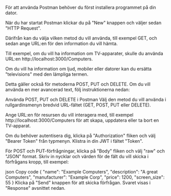 För att använda Postman behöver du först installera programmet på din dator.

När du har startat Postman klickar du på "New" knappen och väljer sedan "HTTP Request".

Därifrån kan du välja vilken metod du vill använda, till exempel GET, och sedan ange URL:en för den information du vill hämta.

Till exempel, om du vill ha information om TV-apparater, skulle du använda URL:en http://localhost:3000/Computers.

Om du vill ha information om ljud, mobiler eller datorer kan du ersätta "televisions" med den lämpliga termen.

Detta gäller också för metoderna POST, PUT och DELETE. Om du vill använda en mer avancerad text, följ instruktionerna nedan:

Använda POST, PUT och DELETE i Postman
Välj den metod du vill använda i rullgardinsmenyn bredvid URL-fältet (GET, POST, PUT eller DELETE).

Ange URL:en för resursen du vill interagera med, till exempel http://localhost:3000/Computers för att skapa, uppdatera eller ta bort en TV-apparat.

Om du behöver autentisera dig, klicka på "Authorization" fliken och välj "Bearer Token" från typmenyn. Klistra in din JWT i fältet "Token".

För POST och PUT-förfrågningar, klicka på "Body" fliken och välj "raw" och "JSON" format. Skriv in nycklar och värden för de fält du vill skicka i förfrågans kropp, till exempel:

json
Copy code
{
    "name": "Example Computers",
    "description": "A great Computers",
    "manufacturer": "Example Corp",
    "price": 1200,
    "screen_size": 55
}
Klicka på "Send" knappen för att skicka förfrågan. Svaret visas i "Response" avsnittet nedan.

